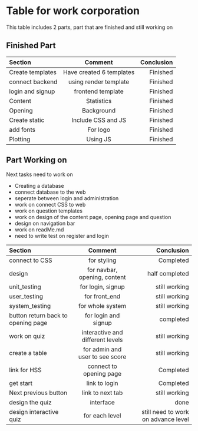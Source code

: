 # Table for work corporation 

This table includes 2 parts, part that are finished and still working on 

## Finished Part 

| Section | Comment | Conclusion |
|:--------|:-------:|-----------:|
| Create templates | Have created 6 templates | Finished
| connect backend | using render template | Finished
| login and signup | frontend template | Finished
| Content | Statistics | Finished
| Opening | Background | Finished  
| Create static | Include CSS and JS | Finished 
| add fonts | For logo | Finished 
| Plotting | Using JS  | Finished

## Part Working on

 Next tasks need to work on 
 * Creating a database
 * connect database to the web
 * seperate between login and administration 
 * work on connect CSS to web
 * work on question templates
 * work on design of the content page, opening page and question
 * design on navigation bar
 * work on readMe.md
 * need to write test on register and login 




| Section | Comment | Conclusion |
|:--------|:-------:|-----------:|
| connect to CSS | for styling | Completed |
| design | for navbar, opening, content | half completed | 
| unit_testing | for login, signup | still working |
| user_testing | for front_end | still working |
| system_testing | for whole system | still working |
| button return back to opening page | for login and signup | completed | 
| work on quiz | interactive and different levels | still working |
| create a table | for admin and user to see score | still working | 
| link for HSS | connect to opening page | Completed |
| get start | link to login | Completed | 
| Next previous button | link to next tab | still working |
| design the quiz | interface | done
| design interactive quiz | for each level | still need to work on advance level | 
